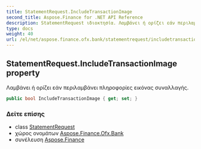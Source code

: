 ```yaml
---
title: StatementRequest.IncludeTransactionImage
second_title: Aspose.Finance for .NET API Reference
description: StatementRequest ιδιοκτησία. Λαμβάνει ή ορίζει εάν περιλαμβάνει πληροφορίες εικόνας συναλλαγής.
type: docs
weight: 40
url: /el/net/aspose.finance.ofx.bank/statementrequest/includetransactionimage/
---
```

## StatementRequest.IncludeTransactionImage property

Λαμβάνει ή ορίζει εάν περιλαμβάνει πληροφορίες εικόνας συναλλαγής.

```csharp
public bool IncludeTransactionImage { get; set; }
```

### Δείτε επίσης

* class [StatementRequest](../)
* χώρος ονομάτων [Aspose.Finance.Ofx.Bank](../../statementrequest/)
* συνέλευση [Aspose.Finance](../../../)


